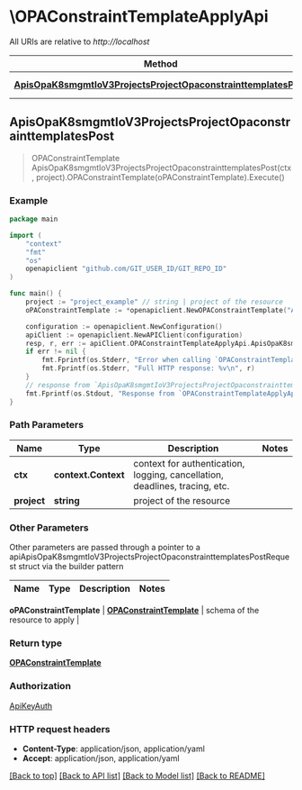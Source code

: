 # \OPAConstraintTemplateApplyApi

All URIs are relative to *http://localhost*

Method | HTTP request | Description
------------- | ------------- | -------------
[**ApisOpaK8smgmtIoV3ProjectsProjectOpaconstrainttemplatesPost**](OPAConstraintTemplateApplyApi.md#ApisOpaK8smgmtIoV3ProjectsProjectOpaconstrainttemplatesPost) | **Post** /apis/opa.k8smgmt.io/v3/projects/{project}/opaconstrainttemplates | 



## ApisOpaK8smgmtIoV3ProjectsProjectOpaconstrainttemplatesPost

> OPAConstraintTemplate ApisOpaK8smgmtIoV3ProjectsProjectOpaconstrainttemplatesPost(ctx, project).OPAConstraintTemplate(oPAConstraintTemplate).Execute()





### Example

```go
package main

import (
    "context"
    "fmt"
    "os"
    openapiclient "github.com/GIT_USER_ID/GIT_REPO_ID"
)

func main() {
    project := "project_example" // string | project of the resource
    oPAConstraintTemplate := *openapiclient.NewOPAConstraintTemplate("ApiVersion_example", "Kind_example", *openapiclient.NewMetadata("Name_example", "Project_example"), *openapiclient.NewOPAConstraintTemplateSpec()) // OPAConstraintTemplate | schema of the resource to apply

    configuration := openapiclient.NewConfiguration()
    apiClient := openapiclient.NewAPIClient(configuration)
    resp, r, err := apiClient.OPAConstraintTemplateApplyApi.ApisOpaK8smgmtIoV3ProjectsProjectOpaconstrainttemplatesPost(context.Background(), project).OPAConstraintTemplate(oPAConstraintTemplate).Execute()
    if err != nil {
        fmt.Fprintf(os.Stderr, "Error when calling `OPAConstraintTemplateApplyApi.ApisOpaK8smgmtIoV3ProjectsProjectOpaconstrainttemplatesPost``: %v\n", err)
        fmt.Fprintf(os.Stderr, "Full HTTP response: %v\n", r)
    }
    // response from `ApisOpaK8smgmtIoV3ProjectsProjectOpaconstrainttemplatesPost`: OPAConstraintTemplate
    fmt.Fprintf(os.Stdout, "Response from `OPAConstraintTemplateApplyApi.ApisOpaK8smgmtIoV3ProjectsProjectOpaconstrainttemplatesPost`: %v\n", resp)
}
```

### Path Parameters


Name | Type | Description  | Notes
------------- | ------------- | ------------- | -------------
**ctx** | **context.Context** | context for authentication, logging, cancellation, deadlines, tracing, etc.
**project** | **string** | project of the resource | 

### Other Parameters

Other parameters are passed through a pointer to a apiApisOpaK8smgmtIoV3ProjectsProjectOpaconstrainttemplatesPostRequest struct via the builder pattern


Name | Type | Description  | Notes
------------- | ------------- | ------------- | -------------

 **oPAConstraintTemplate** | [**OPAConstraintTemplate**](OPAConstraintTemplate.md) | schema of the resource to apply | 

### Return type

[**OPAConstraintTemplate**](OPAConstraintTemplate.md)

### Authorization

[ApiKeyAuth](../README.md#ApiKeyAuth)

### HTTP request headers

- **Content-Type**: application/json, application/yaml
- **Accept**: application/json, application/yaml

[[Back to top]](#) [[Back to API list]](../README.md#documentation-for-api-endpoints)
[[Back to Model list]](../README.md#documentation-for-models)
[[Back to README]](../README.md)

